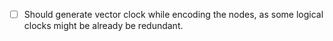 - [ ] Should generate vector clock while encoding the nodes, as some logical
  clocks might be already be redundant.

